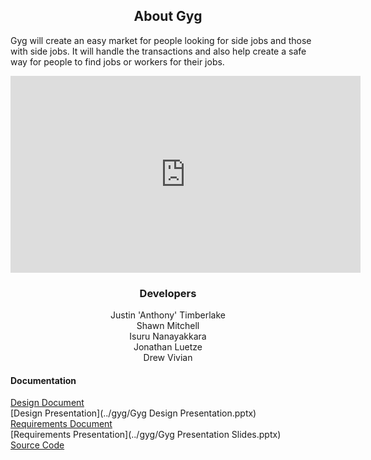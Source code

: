 ## <center>About Gyg</center>

Gyg will create an easy market for people looking for side jobs and those with side
jobs. It will handle the transactions and also help create a safe way for people to find jobs or
workers for their jobs. 

<center><iframe width="560" height="315" frameborder="0"
src="https://www.youtube.com/embed/dQw4w9WgXcQ">
</iframe></center>

### <center>Developers</center>

<center>Justin 'Anthony' Timberlake</center>  
<center>Shawn Mitchell</center>  
<center>Isuru Nanayakkara</center>  
<center>Jonathan Luetze</center>  
<center>Drew Vivian</center>  


#### Documentation

[Design Document](../gyg/Design.pdf)  
[Design Presentation](../gyg/Gyg Design Presentation.pptx)  
[Requirements Document](../gyg/Requirements.pdf)  
[Requirements Presentation](../gyg/Gyg Presentation Slides.pptx)  
[Source Code](https://github.com/gyg-inc/gyg-android)  
